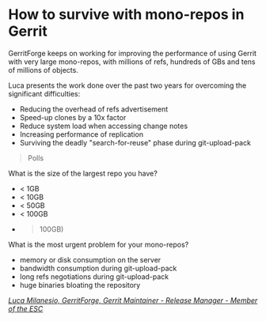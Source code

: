 # How to survive with mono-repos in Gerrit

GerritForge keeps on working for improving the performance of using Gerrit with
very large mono-repos, with millions of refs, hundreds of GBs and tens of
millions of objects.

Luca presents the work done over the past two years for overcoming the
significant difficulties:
- Reducing the overhead of refs advertisement
- Speed-up clones by a 10x factor
- Reduce system load when accessing change notes
- Increasing performance of replication
- Surviving the deadly "search-for-reuse" phase during git-upload-pack

> Polls

What is the size of the largest repo you have?
- < 1GB
- < 10GB
- < 50GB
- < 100GB
- > 100GB)

What is the most urgent problem for your mono-repos?
- memory or disk consumption on the server
- bandwidth consumption during git-upload-pack
- long refs negotiations during git-upload-pack
- huge binaries bloating the repository

*[Luca Milanesio, GerritForge, Gerrit Maintainer - Release Manager - Member of the ESC](/summit/2021/+/refs/heads/master/speakers.md#lmilanesio)*
